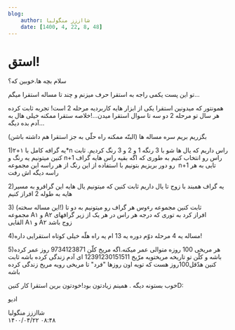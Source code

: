 ```yaml
---
blog:
    author: شااززز منگولیا
    date: [1400, 4, 22, 8, 48]
---
```

# استق!

<div class="cnt">
<p>سلام بچه ها.خوبین که؟</p>
<p>تو این پست یکمی راجه به استقرا حرف میزنم و چند تا مساله استقرا میگم...</p>
<p>همونتور که میدونین استقرا یکی از ابزار هایه کاربردیه مرحله 2 است! تجربه ثابت کرده هر سال تو مرحله 2 دو سه تا سوال استقرا میدن...!خلاصه ستقرا ممکنه خیلی هال به آدم بده دیگه...</p>
<p>بگزریم بریم سره مساله ها (البتّه ممکنه راه حلّی به جز استقرا هم داشته باشن)</p>
<p>1)یه گرافه کامل با ۱+۲*n راس داریم که یال ها شو با 3 رنگه 1 و 2 و 3 رنگ کردیم. ثابت کنین میتونیم یه رنگ و n+1 راس رو انتخاب کنیم به طوری که اگه بقیه راس هایه گراف رو دور بریزیم بتونیم با استفاده از این رنگ از هر راسه این مجموعه  n+1 تایی به هر راسه دیگه اش رفت</p>
<p>2)یه گراف همبند با زوج تا یال داریم ثابت کنین که میتونیم یال هایه این گرافرو به مسیر هایه به طوله 2 افراز کنیم</p>
<p>3) (این مساله سخته!) ثابت کنین مجموعه رءوس هر گراف رو میتونیم به دو تا مجموعه A۱ و A۲ افراز کرد به توری که درجه هر راس در هر یک از زیر گرافهای القایی A۱ و A۲ زوج باشد</p>
<p>4)مساله یه 4 مرحله دوّم دوره یه 13 ام یه راه هلّه خیلی کوتاه استقرایی داره!</p>
<p>5)هر مریخی 100 روزه متوالی عمر میکنه.اگه مریخ کلّن 9734123871 روز عمر کرده باشه و کلّن تو تاریخه مریختویه مرّیخ 12391230151511 ای آدم زندگی کرده باشه ثابت کنین هدّقل100روز هست که تویه اون روزها "فرد" تا مریخی رویه مریخ زندگی کرده باشه</p>
<p>خوب بستونه دیگه . همینم زیادتون بود!خودتون برین استقرا کار کنینD:</p>
<p>ادیو</p>
</div>

<div class="blog-info">
    <div class="blog-author">شااززز منگولیا</div>
    <div class="blog-date">۱۴۰۰/۰۴/۲۲ ۰۸:۴۸</div>
</div>

